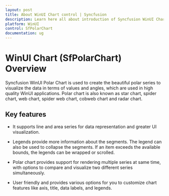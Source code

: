 ```yaml
---
layout: post
title: About WinUI Chart control | Syncfusion
description: Learn here all about introduction of Syncfusion WinUI Chart (SfPolarChart) control with key features and more.
platform: WinUI
control: SfPolarChart
documentation: ug
---
```


# WinUI Chart (SfPolarChart) Overview

Syncfusion WinUI Polar Chart is used to create the beautiful polar series to visualize the data in terms of values and angles, which are used in high quality WinUI applications. Polar chart is also known as star chart, spider chart, web chart, spider web chart, cobweb chart and radar chart.

## Key features

* It supports line and area series for data representation and greater UI visualization.

* Legends provide more information about the segments. The legend can also be used to collapse the segments. If an item exceeds the available bounds, the legends can be wrapped or scrolled.

* Polar chart provides support for rendering multiple series at same time, with options to compare and visualize two different series simultaneously.

* User friendly and provides various options for you to customize chart features like axis, title, data labels, and legends.

